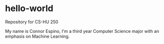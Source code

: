 # hello-world
Repository for CS-HU 250

My name is Connor Espino, I'm a third year Computer Science major with an emphasis on Machine Learning. 
